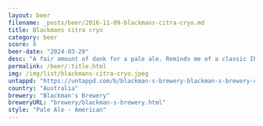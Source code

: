 ```yaml
---
layout: beer
filename: _posts/beer/2016-11-09-blackmans-citra-cryo.md
title: Blackmans citra cryo
category: beer
score: 8
beer-date: "2024-03-29"
desc: "A fair amount of dank for a pale ale. Reminds me of a classic IPA but a little milder. Smells piney and fresh. It’snothing new but would be great to have a few of these"
permalink: /beer/:title.html
img: /img/list/blackmans-citra-cryo.jpeg
untappd: "https://untappd.com/b/blackman-s-brewery-blackman-s-brewery-citra-cryo-pale-ale/5605614"
country: "Australia"
brewery: "Blackman's Brewery"
breweryURL: "brewery/blackman-s-brewery.html"
style: "Pale Ale - American"
---
```

